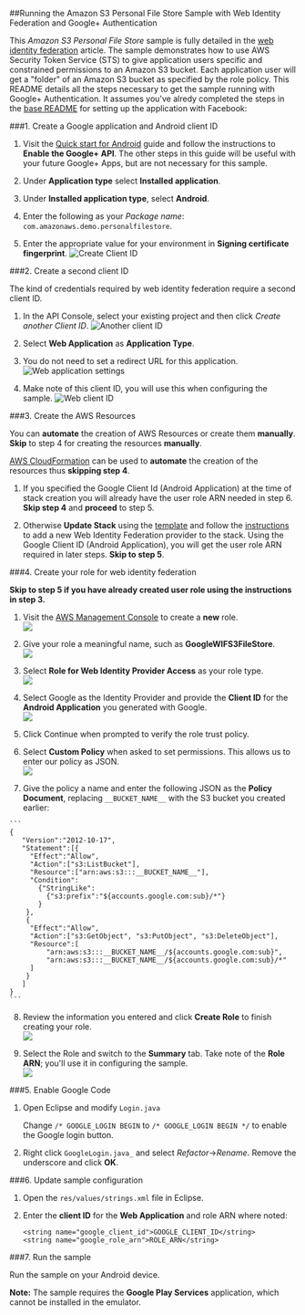 ##Running the Amazon S3 Personal File Store Sample with Web Identity Federation and Google+ Authentication

This *Amazon S3 Personal File Store* sample is fully detailed in the [web identity federation](http://aws.amazon.com/articles/4617974389850313) article.  The sample demonstrates how to use AWS Security Token Service (STS) to give application users specific and constrained permissions to an Amazon S3 bucket.  Each application user will get a "folder" of an Amazon S3 bucket as specified by the role policy.  This README details all the steps necessary to get the sample running with Google+ Authentication.  It assumes you've alredy completed the steps in the [base README](README.md) for setting up the application with Facebook:

###1. Create a Google application and Android client ID
        
1. Visit the [Quick start for Android](https://developers.google.com/+/quickstart/android) guide and follow the instructions to **Enable the Google+ API**. The other steps in this guide will be useful with your future Google+ Apps, but are not necessary for this sample.

2. Under **Application type** select **Installed application**.

3. Under **Installed application type**, select **Android**.

4. Enter the following as your *Package name*: `com.amazonaws.demo.personalfilestore`.

5. Enter the appropriate value for your environment in **Signing certificate fingerprint**.
	![Create Client ID](images/Google_Install_Android_App.png)

###2. Create a second client ID

The kind of credentials required by web identity federation require a second client ID.

1. In the API Console, select your existing project and then click *Create another Client ID*.
	![Another client ID](images/Create_another_client_ID.png)
	
2. Select **Web Application** as **Application Type**. 

3. You do not need to set a redirect URL for this application. 
	![Web application settings](images/Google_Web_Application.png)
	
4. Make note of this client ID, you will use this when configuring the sample. 
	![Web client ID](images/Google_Web_Client_ID.png)

###3. Create the AWS Resources

You can **automate** the creation of AWS Resources or create them **manually**. **Skip** to step 4 for creating the resources **manually**. 

[AWS CloudFormation](https://console.aws.amazon.com/cloudformation/home) can be used to **automate** the creation of the resources thus **skipping step 4**. 

1. If you specified the Google Client Id (Android Application) at the time of stack creation you will already have the user role ARN needed in step 6. **Skip step 4** and **proceed** to step 5.

2. Otherwise **Update Stack** using the [template](https://github.com/awslabs/aws-sdk-android-samples/blob/master/S3_WIF_PersonalFileStore/WIFCloudFormationTemplate.json) and follow the [instructions](https://mobile.awsblog.com/post/Tx3ILZHIKNTQQ83/Simplify-Web-Identity-Federation-Setup-with-AWS-CloudFormation) to add a new Web Identity Federation provider to the stack. Using the Google Client ID (Android Application), you will get the user role ARN required in later steps. **Skip to step 5**. 

###4. Create your role for web identity federation

**Skip to step 5 if you have already created user role using the instructions in step 3.**

1. Visit the [AWS Management Console](https://console.aws.amazon.com/iam/home) to create a **new** role.  
	![](images/Create_New_Role.png)
	
2. Give your role a meaningful name, such as **GoogleWIFS3FileStore**.  
	![](images/Google_Role_Name.png)
	
3. Select **Role for Web Identity Provider Access** as your role type.  
	![](images/Select_WIF_Role.png)
	
4. Select Google as the Identity Provider and provide the **Client ID** for the **Android Application** you generated with Google.  
	![](images/Role_With_Google.png)
	
  5. Click Continue when prompted to verify the role trust policy.
  
  6. Select **Custom Policy** when asked to set permissions. This allows us to enter our policy as JSON.  
	![](images/Select_Custom_Policy.png)

  7. Give the policy a name and enter the following JSON as the **Policy Document**, replacing `__BUCKET_NAME__` with the S3 bucket you created earlier: 
    
  	```
    {
       "Version":"2012-10-17",
       "Statement":[{
         "Effect":"Allow",
         "Action":["s3:ListBucket"],
         "Resource":["arn:aws:s3:::__BUCKET_NAME__"],
         "Condition": 
           {"StringLike": 
             {"s3:prefix":"${accounts.google.com:sub}/*"}
           }
        },
        {
         "Effect":"Allow",
         "Action":["s3:GetObject", "s3:PutObject", "s3:DeleteObject"],
         "Resource":[
             "arn:aws:s3:::__BUCKET_NAME__/${accounts.google.com:sub}",
             "arn:aws:s3:::__BUCKET_NAME__/${accounts.google.com:sub}/*"
         ]
        }
       ]
    }
  	```

8. Review the information you entered and click **Create Role** to finish creating your role.  
	![](images/Confirm_Google_WIF_Role.png)

9. Select the Role and switch to the **Summary** tab. Take note of the **Role ARN**; you'll use it in configuring the sample.  
	![](images/Google_Role_ARN.png)


###5. Enable Google Code

1. Open Eclipse and modify `Login.java`  

	Change `/* GOOGLE_LOGIN BEGIN` to `/* GOOGLE_LOGIN BEGIN */` to enable the Google login button.
	
2. Right click `GoogleLogin.java_` and select *Refactor*->*Rename*.  Remove the underscore and click **OK**.
    
###6. Update sample configuration

1. Open the `res/values/strings.xml` file in Eclipse.

2. Enter the **client ID** for the **Web Application** and role ARN where noted:

	```
	<string name="google_client_id">GOOGLE_CLIENT_ID</string>
	<string name="google_role_arn">ROLE_ARN</string>
	```

###7. Run the sample
	 
Run the sample on your Android device.

**Note:** The sample requires the **Google Play Services** application, which cannot be installed in the emulator.